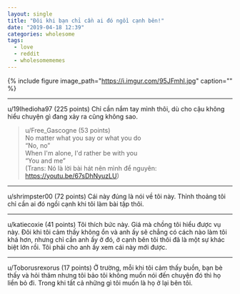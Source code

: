 ```yaml
---
layout: single
title: "Đôi khi bạn chỉ cần ai đó ngồi cạnh bên!"
date: "2019-04-18 12:39"
categories: wholesome
tags:
  - love
  - reddit
  - wholesomememes
---
```


{% include figure image_path="https://i.imgur.com/95JFmhI.jpg" caption="" %}

---

u/19Ihedioha97 (225 points)
Chỉ cần nắm tay mình thôi, dù cho cậu không hiểu chuyện gì đang xảy ra cũng không sao.

>u/Free_Gascogne (53 points)<br>
No matter what you say or what you do<br>
“No, no”<br>
When I'm alone, I'd rather be with you<br>
“You and me”<br>
(Trans: Nó là lời bài hát nên mình để nguyên: https://youtu.be/67sDhNyuzLU)

____________________

u/shrimpster00 (72 points)
Cái này đúng là nói về tôi này. Thỉnh thoảng tôi chỉ cần ai đó ngồi cạnh khi tôi làm bài tập thôi.

____________________

u/katiecoxie (41 points)
Tôi thích bức này. Giá mà chồng tôi hiểu được vụ này. Đôi khi tôi cảm thấy không ổn và anh ấy sẽ chẳng có cách nào làm tôi khá hơn, nhưng chỉ cần anh ấy ở đó, ở cạnh bên tôi thôi đã là một sự khác biệt lớn rồi. Tôi phải cho anh ấy xem cái này mới được.

____________________

u/Toborusrexorus (17 points)
Ở trường, mỗi khi tôi cảm thấy buồn, bạn bè thấy và hỏi thăm nhưng tôi bảo tôi không muốn nói đến chuyện đó thì họ liền bỏ đi. Trong khi tất cả những gì tôi muốn là họ ở lại bên tôi.
